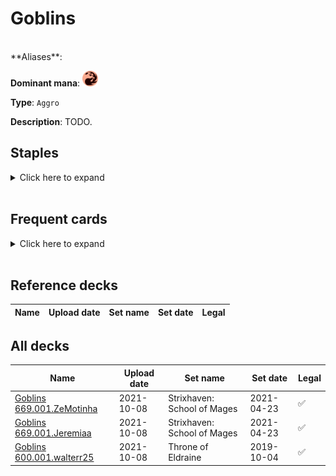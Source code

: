 <!-- This page is automatically generated by Myr: do not update it manually. Changes directly applied here will be lost. -->
# Goblins
<br/>
**Aliases**: 

**Dominant mana**: <img src="../resources/images/mana/R.png" width="25"/>

**Type**: `Aggro`

**Description**: TODO.

## **Staples**

<details>
  <summary>Click here to expand</summary>
<a href="https://scryfall.com/card/ddt/38/foundry-street-denizen"><img src="https://c1.scryfall.com/file/scryfall-cards/normal/front/a/3/a328c8d8-a404-43b5-8c79-2e79d639fb40.jpg?1592764775" width="300"/></a>
<a href="https://scryfall.com/card/zen/125/goblin-bushwhacker"><img src="https://c1.scryfall.com/file/scryfall-cards/normal/front/4/0/4085a5bf-a71b-4c73-9b39-0dcc328fe11b.jpg?1562611583" width="300"/></a>
<a href="https://scryfall.com/card/ddt/45/goblin-grenade"><img src="https://c1.scryfall.com/file/scryfall-cards/normal/front/b/0/b0e0ef27-3db2-4976-b9db-13e3d7cd795d.jpg?1592764817" width="300"/></a>
<a href="https://scryfall.com/card/jmp/342/lightning-bolt"><img src="https://c1.scryfall.com/file/scryfall-cards/normal/front/c/e/ce711943-c1a1-43a0-8b89-8d169cfb8e06.jpg?1618695786" width="300"/></a>
</details><br/>

## **Frequent cards**

<details>
  <summary>Click here to expand</summary>
<a href="https://scryfall.com/card/dds/55/burning-tree-emissary"><img src="https://c1.scryfall.com/file/scryfall-cards/normal/front/2/2/22e3e874-a0ec-4459-b78d-abef6b9232b9.jpg?1602499798" width="300"/></a>
<a href="https://scryfall.com/card/jmp/302/chain-lightning"><img src="https://c1.scryfall.com/file/scryfall-cards/normal/front/b/7/b7cef88c-0ad6-47c4-b6c8-f989586aa635.jpg?1601077393" width="300"/></a>
<a href="https://scryfall.com/card/jmp/309/dragon-fodder"><img src="https://c1.scryfall.com/file/scryfall-cards/normal/front/c/d/cdb5eab0-5397-4c00-8cef-7d3baf38a171.jpg?1601077510" width="300"/></a>
<a href="https://scryfall.com/card/jvc/55/fireblast"><img src="https://c1.scryfall.com/file/scryfall-cards/normal/front/5/1/51e839d8-2c62-46df-a6ca-3964f43b7e54.jpg?1611933944" width="300"/></a>
<a href="https://scryfall.com/card/m21/147/goblin-arsonist"><img src="https://c1.scryfall.com/file/scryfall-cards/normal/front/f/a/fa4bf664-3b92-4598-b905-2bc090958c8b.jpg?1594736650" width="300"/></a>
<a href="https://scryfall.com/card/evg/38/goblin-cohort"><img src="https://c1.scryfall.com/file/scryfall-cards/normal/front/f/a/faa652d7-16d3-400f-9ba4-7ba8078d4a08.jpg?1562945553" width="300"/></a>
<a href="https://scryfall.com/card/frf/102/goblin-heelcutter"><img src="https://c1.scryfall.com/file/scryfall-cards/normal/front/5/b/5b3bfeb6-95d6-4f00-8981-c6d3c9c93f67.jpg?1562825544" width="300"/></a>
<a href="https://scryfall.com/card/jmp/327/goblin-instigator"><img src="https://c1.scryfall.com/file/scryfall-cards/normal/front/f/3/f32d7ce5-078b-40ff-8ecb-34309a0e3719.jpg?1601081683" width="300"/></a>
<a href="https://scryfall.com/card/lgn/101/goblin-lookout"><img src="https://c1.scryfall.com/file/scryfall-cards/normal/front/2/3/23bbe84a-8857-467a-a4a1-e57086cc9501.jpg?1562902159" width="300"/></a>
<a href="https://scryfall.com/card/evg/41/goblin-sledder"><img src="https://c1.scryfall.com/file/scryfall-cards/normal/front/1/2/12af10e9-19b7-4177-b556-a446f2788da7.jpg?1562898747" width="300"/></a>
<a href="https://scryfall.com/card/scg/96/goblin-war-strike"><img src="https://c1.scryfall.com/file/scryfall-cards/normal/front/d/c/dce59945-37a2-4f09-8831-9d44b4a59ea7.jpg?1562535675" width="300"/></a>
<a href="https://scryfall.com/card/vis/82/hearth-charm"><img src="https://c1.scryfall.com/file/scryfall-cards/normal/front/c/a/caa9ac66-51b7-4aec-92dc-0f0656b0f7fe.jpg?1562278639" width="300"/></a>
<a href="https://scryfall.com/card/a25/134/hordeling-outburst"><img src="https://c1.scryfall.com/file/scryfall-cards/normal/front/e/4/e4138531-ef42-4c56-864e-d3525a4f2082.jpg?1562442178" width="300"/></a>
<a href="https://scryfall.com/card/m10/143/jackal-familiar"><img src="https://c1.scryfall.com/file/scryfall-cards/normal/front/0/a/0a47a2dc-f7f2-4103-9ebe-8cd8b83915ae.jpg?1561970581" width="300"/></a>
<a href="https://scryfall.com/card/ddt/53/krenkos-command"><img src="https://c1.scryfall.com/file/scryfall-cards/normal/front/a/1/a1a6efce-e970-4ec3-80b4-c639d0e98186.jpg?1592764866" width="300"/></a>
<a href="https://scryfall.com/card/tpr/143/mogg-conscripts"><img src="https://c1.scryfall.com/file/scryfall-cards/normal/front/c/6/c67c26d7-f752-40a5-b79e-1f4c531cbef5.jpg?1562431299" width="300"/></a>
<a href="https://scryfall.com/card/tmp/191/mogg-raider"><img src="https://c1.scryfall.com/file/scryfall-cards/normal/front/9/4/94e9cc0a-c210-4525-8c7f-9c6306cc21b0.jpg?1562055437" width="300"/></a>
<a href="https://scryfall.com/card/tsr/176/mogg-war-marshal"><img src="https://c1.scryfall.com/file/scryfall-cards/normal/front/7/f/7fb6d241-f68b-45c8-a79a-f6c274bd8512.jpg?1619400762" width="300"/></a>
<a href="https://scryfall.com/card/shm/100/mudbrawler-cohort"><img src="https://c1.scryfall.com/file/scryfall-cards/normal/front/8/f/8fcb1f26-9a2a-40bd-b291-4ef8ce375cdf.jpg?1562833063" width="300"/></a>
<a href="https://scryfall.com/card/vma/182/rites-of-initiation"><img src="https://c1.scryfall.com/file/scryfall-cards/normal/front/f/1/f17d9c60-5f81-4b65-8af1-9c5bb757bd7d.jpg?1562943547" width="300"/></a>
<a href="https://scryfall.com/card/ons/235/sparksmith"><img src="https://c1.scryfall.com/file/scryfall-cards/normal/front/1/5/15a4460d-3fe8-4b1f-9990-0a19c3345367.jpg?1562900172" width="300"/></a>
<a href="https://scryfall.com/card/ktk/125/valley-dasher"><img src="https://c1.scryfall.com/file/scryfall-cards/normal/front/8/5/8543adbd-0dd1-47d3-ac41-2ec72d6a5d35.jpg?1562789625" width="300"/></a>
</details><br/>

## **Reference decks**

| Name | Upload date | Set name | Set date | Legal |
| -----| ----------- | -------- | -------- | ----- |


## **All decks**

| Name | Upload date | Set name | Set date | Legal |
| -----| ----------- | -------- | -------- | ----- |
| [Goblins 669.001.ZeMotinha](https://www.mtggoldfish.com/deck/4351140) | 2021-10-08 | Strixhaven: School of Mages | 2021-04-23 | ✅ |
| [Goblins 669.001.Jeremiaa](https://www.mtggoldfish.com/deck/4351139) | 2021-10-08 | Strixhaven: School of Mages | 2021-04-23 | ✅ |
| [Goblins 600.001.walterr25](https://www.mtggoldfish.com/deck/4351073) | 2021-10-08 | Throne of Eldraine | 2019-10-04 | ✅ |


